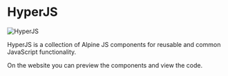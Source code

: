 # HyperJS

![HyperJS](https://js.hyperui.dev/og.jpg)

HyperJS is a collection of Alpine JS components for reusable and common JavaScript functionality.

On the website you can preview the components and view the code.

